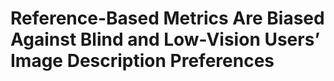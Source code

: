# Reference-Based Metrics Are Biased Against Blind and Low-Vision Users’ Image Description Preferences
